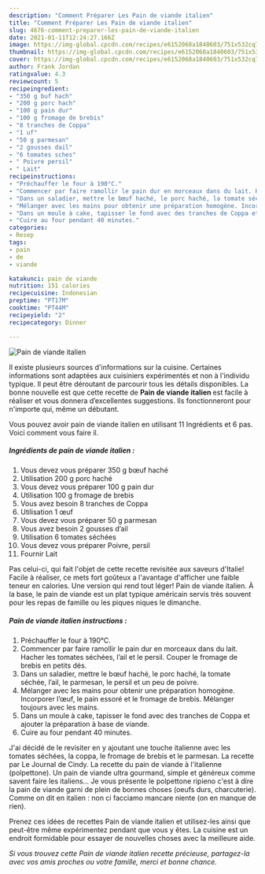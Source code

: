 ```yaml
---
description: "Comment Préparer Les Pain de viande italien"
title: "Comment Préparer Les Pain de viande italien"
slug: 4676-comment-preparer-les-pain-de-viande-italien
date: 2021-01-11T12:24:27.166Z
image: https://img-global.cpcdn.com/recipes/e6152068a1840603/751x532cq70/pain-de-viande-italien-photo-principale-de-la-recette.jpg
thumbnail: https://img-global.cpcdn.com/recipes/e6152068a1840603/751x532cq70/pain-de-viande-italien-photo-principale-de-la-recette.jpg
cover: https://img-global.cpcdn.com/recipes/e6152068a1840603/751x532cq70/pain-de-viande-italien-photo-principale-de-la-recette.jpg
author: Frank Jordan
ratingvalue: 4.3
reviewcount: 5
recipeingredient:
- "350 g buf hach"
- "200 g porc hach"
- "100 g pain dur"
- "100 g fromage de brebis"
- "8 tranches de Coppa"
- "1 uf"
- "50 g parmesan"
- "2 gousses dail"
- "6 tomates sches"
- " Poivre persil"
- " Lait"
recipeinstructions:
- "Préchauffer le four à 190°C."
- "Commencer par faire ramollir le pain dur en morceaux dans du lait. Hacher les tomates séchées, l’ail et le persil. Couper le fromage de brebis en petits dés."
- "Dans un saladier, mettre le bœuf haché, le porc haché, la tomate séchée, l’ail, le parmesan, le persil et un peu de poivre."
- "Mélanger avec les mains pour obtenir une préparation homogène. Incorporer l’œuf, le pain essoré et le fromage de brebis. Mélanger toujours avec les mains."
- "Dans un moule à cake, tapisser le fond avec des tranches de Coppa et ajouter la préparation à base de viande."
- "Cuire au four pendant 40 minutes."
categories:
- Resep
tags:
- pain
- de
- viande

katakunci: pain de viande 
nutrition: 151 calories
recipecuisine: Indonesian
preptime: "PT17M"
cooktime: "PT44M"
recipeyield: "2"
recipecategory: Dinner

---
```



![Pain de viande italien](https://img-global.cpcdn.com/recipes/e6152068a1840603/751x532cq70/pain-de-viande-italien-photo-principale-de-la-recette.jpg)

Il existe plusieurs sources d'informations sur la cuisine. Certaines informations sont adaptées aux cuisiniers expérimentés et non à l'individu typique. Il peut être déroutant de parcourir tous les détails disponibles. La bonne nouvelle est que cette recette de <strong> Pain de viande italien </strong> est facile à réaliser et vous donnera d’excellentes suggestions. Ils fonctionneront pour n'importe qui, même un débutant.

<!--inarticleads1-->

Vous pouvez avoir pain de viande italien en utilisant 11 Ingrédients et 6 pas. Voici comment vous faire il.

##### Ingrédients de pain de viande italien :

1. Vous devez vous préparer 350 g bœuf haché
1. Utilisation 200 g porc haché
1. Vous devez vous préparer 100 g pain dur
1. Utilisation 100 g fromage de brebis
1. Vous avez besoin 8 tranches de Coppa
1. Utilisation 1 œuf
1. Vous devez vous préparer 50 g parmesan
1. Vous avez besoin 2 gousses d’ail
1. Utilisation 6 tomates séchées
1. Vous devez vous préparer  Poivre, persil
1. Fournir  Lait


Pas celui-ci, qui fait l&#39;objet de cette recette revisitée aux saveurs d&#39;Italie! Facile à réaliser, ce mets fort goûteux a l&#39;avantage d&#39;afficher une faible teneur en calories. Une version qui rend tout léger! Pain de viande italien. À la base, le pain de viande est un plat typique américain servis très souvent pour les repas de famille ou les piques niques le dimanche. 

<!--inarticleads2-->

##### Pain de viande italien instructions :

1. Préchauffer le four à 190°C.
1. Commencer par faire ramollir le pain dur en morceaux dans du lait. Hacher les tomates séchées, l’ail et le persil. Couper le fromage de brebis en petits dés.
1. Dans un saladier, mettre le bœuf haché, le porc haché, la tomate séchée, l’ail, le parmesan, le persil et un peu de poivre.
1. Mélanger avec les mains pour obtenir une préparation homogène. Incorporer l’œuf, le pain essoré et le fromage de brebis. Mélanger toujours avec les mains.
1. Dans un moule à cake, tapisser le fond avec des tranches de Coppa et ajouter la préparation à base de viande.
1. Cuire au four pendant 40 minutes.


J&#39;ai décidé de le revisiter en y ajoutant une touche italienne avec les tomates séchées, la coppa, le fromage de brebis et le parmesan. La recette par Le Journal de Cindy. La recette du pain de viande à l&#39;italienne (polpettone). Un pain de viande ultra gourmand, simple et généreux comme savent faire les italiens… Je vous présente le polpettone ripieno c&#39;est à dire la pain de viande garni de plein de bonnes choses (oeufs durs, charcuterie). Comme on dit en italien : non ci facciamo mancare niente (on en manque de rien). 

<!--inarticleads1-->

<p>
Prenez ces idées de recettes Pain de viande italien et utilisez-les ainsi que peut-être même expérimentez pendant que vous y êtes. La cuisine est un endroit formidable pour essayer de nouvelles choses avec la meilleure aide.
</p>

<p>
<i>Si vous trouvez cette Pain de viande italien recette précieuse, partagez-la avec vos amis proches ou votre famille, merci et bonne chance.</i>
</p>
